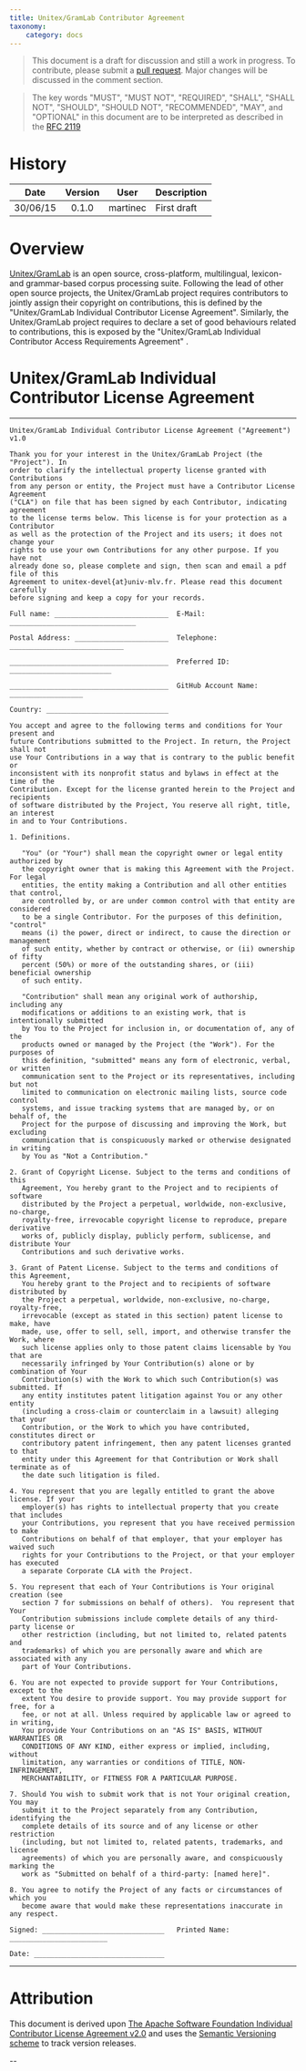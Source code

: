 ```yaml
---
title: Unitex/GramLab Contributor Agreement
taxonomy:
    category: docs
---
```


> This document is a draft for discussion and still a work in progress. To contribute, please submit a [pull request](https://github.com/UnitexGramLab/unitex-contributor-agreement/pulls). Major changes will be discussed in the comment section.

> The key words "MUST", "MUST NOT", "REQUIRED", "SHALL", "SHALL NOT", "SHOULD", "SHOULD NOT", "RECOMMENDED", "MAY", and "OPTIONAL" in this document are to be interpreted as described in the [RFC 2119][RFC2119] 

# History

| Date     | Version    | User              | Description                                                         |
| :------: | :--------: | ----------------- | ------------------------------------------------------------------- |
| 30/06/15 | 0.1.0      | martinec          | First draft                                                         |

# Overview

[Unitex/GramLab][unitex] is an open source, cross-platform, multilingual, lexicon- and grammar-based corpus processing suite. Following the lead of other open source projects, the Unitex/GramLab project requires contributors to jointly assign their copyright on contributions, this is defined by the "Unitex/GramLab Individual Contributor License Agreement". Similarly, the Unitex/GramLab project requires to declare a set of good behaviours related to contributions, this is exposed by the "Unitex/GramLab Individual Contributor Access Requirements Agreement" .

# Unitex/GramLab Individual Contributor License Agreement

---
```
Unitex/GramLab Individual Contributor License Agreement ("Agreement") v1.0

Thank you for your interest in the Unitex/GramLab Project (the "Project"). In 
order to clarify the intellectual property license granted with Contributions 
from any person or entity, the Project must have a Contributor License Agreement
("CLA") on file that has been signed by each Contributor, indicating agreement
to the license terms below. This license is for your protection as a Contributor
as well as the protection of the Project and its users; it does not change your 
rights to use your own Contributions for any other purpose. If you have not 
already done so, please complete and sign, then scan and email a pdf file of this
Agreement to unitex-devel{at}univ-mlv.fr. Please read this document carefully 
before signing and keep a copy for your records.

Full name: ____________________________  E-Mail: _______________________________

Postal Address: _______________________  Telephone: ____________________________

_______________________________________  Preferred ID: _________________________

_______________________________________  GitHub Account Name: __________________

Country: ______________________________

You accept and agree to the following terms and conditions for Your present and 
future Contributions submitted to the Project. In return, the Project shall not 
use Your Contributions in a way that is contrary to the public benefit or 
inconsistent with its nonprofit status and bylaws in effect at the time of the 
Contribution. Except for the license granted herein to the Project and recipients 
of software distributed by the Project, You reserve all right, title, an interest
in and to Your Contributions.

1. Definitions.

   "You" (or "Your") shall mean the copyright owner or legal entity authorized by 
   the copyright owner that is making this Agreement with the Project. For legal 
   entities, the entity making a Contribution and all other entities that control,
   are controlled by, or are under common control with that entity are considered
   to be a single Contributor. For the purposes of this definition, "control" 
   means (i) the power, direct or indirect, to cause the direction or management 
   of such entity, whether by contract or otherwise, or (ii) ownership of fifty 
   percent (50%) or more of the outstanding shares, or (iii) beneficial ownership
   of such entity.

   "Contribution" shall mean any original work of authorship, including any 
   modifications or additions to an existing work, that is intentionally submitted
   by You to the Project for inclusion in, or documentation of, any of the 
   products owned or managed by the Project (the "Work"). For the purposes of 
   this definition, "submitted" means any form of electronic, verbal, or written
   communication sent to the Project or its representatives, including but not 
   limited to communication on electronic mailing lists, source code control 
   systems, and issue tracking systems that are managed by, or on behalf of, the 
   Project for the purpose of discussing and improving the Work, but excluding 
   communication that is conspicuously marked or otherwise designated in writing
   by You as "Not a Contribution."

2. Grant of Copyright License. Subject to the terms and conditions of this 
   Agreement, You hereby grant to the Project and to recipients of software 
   distributed by the Project a perpetual, worldwide, non-exclusive, no-charge,
   royalty-free, irrevocable copyright license to reproduce, prepare derivative
   works of, publicly display, publicly perform, sublicense, and distribute Your
   Contributions and such derivative works.

3. Grant of Patent License. Subject to the terms and conditions of this Agreement,
   You hereby grant to the Project and to recipients of software distributed by 
   the Project a perpetual, worldwide, non-exclusive, no-charge, royalty-free, 
   irrevocable (except as stated in this section) patent license to make, have 
   made, use, offer to sell, sell, import, and otherwise transfer the Work, where
   such license applies only to those patent claims licensable by You that are
   necessarily infringed by Your Contribution(s) alone or by combination of Your
   Contribution(s) with the Work to which such Contribution(s) was submitted. If
   any entity institutes patent litigation against You or any other entity 
   (including a cross-claim or counterclaim in a lawsuit) alleging that your 
   Contribution, or the Work to which you have contributed, constitutes direct or
   contributory patent infringement, then any patent licenses granted to that 
   entity under this Agreement for that Contribution or Work shall terminate as of
   the date such litigation is filed.

4. You represent that you are legally entitled to grant the above license. If your
   employer(s) has rights to intellectual property that you create that includes
   your Contributions, you represent that you have received permission to make
   Contributions on behalf of that employer, that your employer has waived such
   rights for your Contributions to the Project, or that your employer has executed
   a separate Corporate CLA with the Project.

5. You represent that each of Your Contributions is Your original creation (see 
   section 7 for submissions on behalf of others).  You represent that Your 
   Contribution submissions include complete details of any third-party license or
   other restriction (including, but not limited to, related patents and 
   trademarks) of which you are personally aware and which are associated with any
   part of Your Contributions.

6. You are not expected to provide support for Your Contributions, except to the 
   extent You desire to provide support. You may provide support for free, for a 
   fee, or not at all. Unless required by applicable law or agreed to in writing,
   You provide Your Contributions on an "AS IS" BASIS, WITHOUT WARRANTIES OR 
   CONDITIONS OF ANY KIND, either express or implied, including, without 
   limitation, any warranties or conditions of TITLE, NON-INFRINGEMENT, 
   MERCHANTABILITY, or FITNESS FOR A PARTICULAR PURPOSE.

7. Should You wish to submit work that is not Your original creation, You may 
   submit it to the Project separately from any Contribution, identifying the 
   complete details of its source and of any license or other restriction 
   (including, but not limited to, related patents, trademarks, and license 
   agreements) of which you are personally aware, and conspicuously marking the
   work as "Submitted on behalf of a third-party: [named here]".

8. You agree to notify the Project of any facts or circumstances of which you 
   become aware that would make these representations inaccurate in any respect.

Signed: ______________________________   Printed Name:  ________________________

Date: ________________________________
```
---

# Attribution

This document is derived upon [The Apache Software Foundation Individual Contributor License Agreement v2.0](http://www.apache.org/licenses/icla.txt) and uses the [Semantic Versioning scheme](http://semver.org) to track version releases.

--

[RFC2119]:      http://tools.ietf.org/html/rfc2119
[repos]:        https://github.com/UnitexGramLab
[unitex]:       http://unitexgramlab.org
[devel]:        mailto:unitex-devel@univ-mlv.fr
